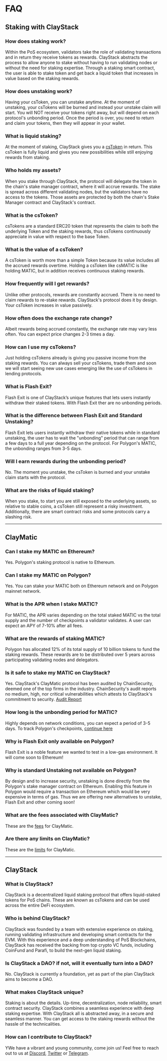 # FAQ

## Staking with ClayStack

### How does staking work?
Within the PoS ecosystem, validators take the role of validating transactions and in return they receive tokens as rewards. ClayStack abstracts the process to allow anyone to stake without having to run validating nodes or without the need for staking expertise. Through a staking smart contract, the user is able to stake token and get back a liquid token that increases in value based on the staking rewards.

### How does unstaking work?
Having your csToken, you can unstake anytime. At the moment of unstaking, your csTokens will be burned and instead your unstake claim will start. You will NOT receive your tokens right away, but will depend on each protocol's unbonding period. Once the period is over, you need to return and claim your tokens, then they will appear in your wallet.

### What is liquid staking?
At the moment of staking, ClayStack gives you a [csToken](#what-is-the-cstoken) in return. This csToken is fully liquid and gives you new possibilities while still enjoying rewards from staking.

### Who holds my assets?
When you stake through ClayStack, the protocol will delegate the token in the chain's stake manager contract, where it will accrue rewards. The stake is spread across different validating nodes, but the validators have no access to the tokens. Those assets are protected by both the chain's Stake Manager contract and ClayStack's contract.

### What is the csToken?

csTokens are a standard ERC20 token that represents the claim to both the underlying Token and the staking rewards, thus csTokens continuously appreciate in value with respect to the base Token.

### What is the value of a csToken?

A csToken is worth more than a simple Token because its value includes all the accrued rewards overtime. Holding a csToken like csMATIC is like holding MATIC, but in addition receives continuous staking rewards.

### How frequently will I get rewards?
Unlike other protocols, rewards are constantly accrued. There is no need to claim rewards to re-stake rewards. ClayStack's protocol does it by design. Your csToken increases in value passively.

### How often does the exchange rate change?
Albeit rewards being accrued constantly, the exchange rate may vary less often. You can expect price changes 2-3 times a day.

### How can I use my csTokens?

Just holding csTokens already is giving you passive income from the staking rewards. You can always sell your csTokens, trade them and soon we will start seeing new use cases emerging like the use of csTokens in lending protocols.

### What is Flash Exit?

Flash Exit is one of ClayStack’s unique features that lets users instantly withdraw their staked tokens. With Flash Exit ther are no unbonding periods.

### What is the difference between Flash Exit and Standard Unstaking?

Flash Exit lets users instantly withdraw their native tokens while in standard unstaking, the user has to wait the "unbonding" period that can range from a few days to a full year depending on the protocol. For Polygon's MATIC, the unbonding ranges from 3-5 days.

### Will I earn rewards during the unbonding period?
No. The moment you unstake, the csToken is burned and your unstake claim starts with the protocol.

### What are the risks of liquid staking?
When you stake, to start you are still exposed to the underlying assets, so relative to stable coins, a csToken still represent a risky investment. Additionally, there are smart contract risks and some protocols carry a slashing risk. 

---

## ClayMatic

### Can I stake my MATIC on Ethereum?
Yes. Polygon's staking protocol is native to Ethereum.

### Can I stake my MATIC on Polygon?
Yes. You can stake your MATIC both on Ethereum network and on Polygon mainnet network.

### What is the APR when I stake MATIC?
For MATIC, the APR varies depending on the total staked MATIC vs the total supply and the number of checkpoints a validator validates. A user can expect an APY of 7-10% after all fees.

### What are the rewards of staking MATIC?
Polygon has allocated 12% of its total supply of 10 billion tokens to fund the staking rewards. These rewards are to be distributed over 5 years across participating validating nodes and delegators.

### Is it safe to stake my MATIC on ClayStack?
Yes. ClayStack's ClayMatic protocol has been audited by ChainSecurity, deemed one of the top firms in the industry. ChainSecurity's audit reports no medium, high, nor critical vulnerabilities which attests to ClayStack's commitment to security. [Audit Report](https://chainsecurity.com/security-audit/claystack-matic/)

### How long is the unbonding period for MATIC?
Highly depends on network conditions, you can expect a period of 3-5 days. To track Polygon's checkpoints, [continue here](https://wallet.polygon.technology/staking/)

### Why is Flash Exit only available on Polygon?
Flash Exit is a noble feature we wanted to test in a low-gas environment. It will come soon to Ethereum!

### Why is standard Unstaking not available on Polygon?
By design and to increase security, unstaking is done directly from the Polygon's stake manager contract on Ethereum. Enabling this feature in Polygon would require a transaction on Ethereum which would be very expensive in terms of gas. Thus we are offering new alternatives to unstake, Flash Exit and other coming soon!

### What are the fees associated with ClayMatic?
These are the [fees](/claymatic/fees) for ClayMatic.

### Are there any limits on ClayMatic?
These are the [limits](/claymatic/limits) for ClayMatic.

---

## ClayStack

### What is ClayStack?

ClayStack is a decentralized liquid staking protocol that offers liquid-staked tokens for PoS chains. These are known as csTokens and can be used across the entire DeFi ecosystem.

### Who is behind ClayStack?
ClayStack was founded by a team with extensive experience on staking, running validating infrastructure and developing smart contracts for the EVM. With this experience and a deep understanding of PoS Blockchains, ClayStack has received the backing from top crypto VC funds, including CoinFund and Parafi, to build the next-gen liquid staking.

### Is ClayStack a DAO? if not, will it eventually turn into a DAO?
No. ClayStack is currently a foundation, yet as part of the plan ClayStack aims to become a DAO.

### What makes ClayStack unique?
Staking is about the details. Up-time, decentralization, node reliability, smart contract security. ClayStack combines a seamless experience with deep staking expertise. With ClayStack all is abstracted away, in a secure and seamless manner. You can get access to the staking rewards without the hassle of the technicalities.

### How can I contribute to ClayStack?

YWe have a vibrant and young community, come join us! Feel free to reach out to us at [Discord](https://discord.gg/bETPDZtr), [Twitter](https://twitter.com/claystack_hq) or [Telegram](https://t.me/claystack).